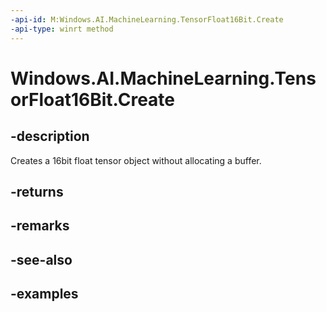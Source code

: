 ```yaml
---
-api-id: M:Windows.AI.MachineLearning.TensorFloat16Bit.Create
-api-type: winrt method
---
```


<!-- Method syntax.
public TensorFloat16Bit TensorFloat16Bit.Create()
-->

# Windows.AI.MachineLearning.TensorFloat16Bit.Create

## -description
Creates a 16bit float tensor object without allocating a buffer.
## -returns

## -remarks

## -see-also

## -examples
